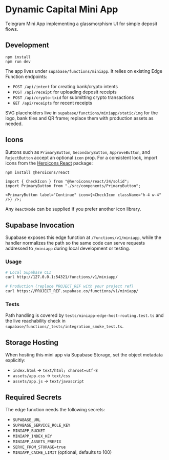 # Dynamic Capital Mini App

Telegram Mini App implementing a glassmorphism UI for simple deposit flows.

## Development

```
npm install
npm run dev
```

The app lives under `supabase/functions/miniapp`. It relies on existing Edge Function endpoints:

- `POST /api/intent` for creating bank/crypto intents
- `POST /api/receipt` for uploading deposit receipts
- `POST /api/crypto-txid` for submitting crypto transactions
- `GET /api/receipts` for recent receipts

SVG placeholders live in `supabase/functions/miniapp/static/img` for the logo, bank tiles and
QR frame; replace them with production assets as needed.

## Icons

Buttons such as `PrimaryButton`, `SecondaryButton`, `ApproveButton`, and `RejectButton` accept an optional `icon` prop. For a consistent look, import icons from the [Heroicons React](https://github.com/tailwindlabs/heroicons) package:

```bash
npm install @heroicons/react
```

```tsx
import { CheckIcon } from "@heroicons/react/24/solid";
import PrimaryButton from "./src/components/PrimaryButton";

<PrimaryButton label="Continue" icon={<CheckIcon className="h-4 w-4" />} />;
```

Any `ReactNode` can be supplied if you prefer another icon library.

## Supabase Invocation

Supabase exposes this edge function at `/functions/v1/miniapp`, while the
handler normalizes the path so the same code can serve requests addressed to
`/miniapp` during local development or testing.

### Usage

```bash
# Local Supabase CLI
curl http://127.0.0.1:54321/functions/v1/miniapp/

# Production (replace PROJECT_REF with your project ref)
curl https://PROJECT_REF.supabase.co/functions/v1/miniapp/
```

### Tests

Path handling is covered by
`tests/miniapp-edge-host-routing.test.ts` and the live reachability
check in `supabase/functions/_tests/integration_smoke_test.ts`.

## Storage Hosting

When hosting this mini app via Supabase Storage, set the object metadata explicitly:

- `index.html` → `text/html; charset=utf-8`
- `assets/app.css` → `text/css`
- `assets/app.js` → `text/javascript`

## Required Secrets

The edge function needs the following secrets:

- `SUPABASE_URL`
- `SUPABASE_SERVICE_ROLE_KEY`
- `MINIAPP_BUCKET`
- `MINIAPP_INDEX_KEY`
- `MINIAPP_ASSETS_PREFIX`
- `SERVE_FROM_STORAGE=true`
- `MINIAPP_CACHE_LIMIT` (optional, defaults to 100)

